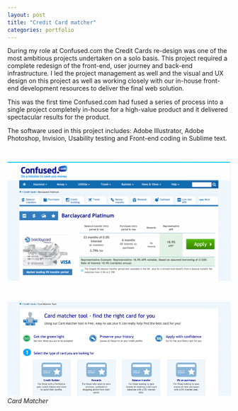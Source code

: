 ```yaml
---
layout: post
title: "Credit Card matcher"
categories: portfolio
---
```


During my role at Confused.com the Credit Cards re-design was one of the most ambitious projects undertaken on a solo basis.
This project required a complete redesign of the front-end, user journey and back-end infrastructure. I led the project management as well and the visual and UX design on this project as well as working closely with our in-house front-end development resources to deliver the final web solution.

This was the first time Confused.com had fused a series of process into a single project completely in-house for a high-value product and it delivered spectacular results for the product.


The software used in this project includes: Adobe Illustrator, Adobe Photoshop, Invision, Usability testing and Front-end coding in Sublime text.

<br />

![Card Homepage](https://github.com/Erioldoesdesign/erioldoesdesign.github.io/blob/master/images/Conf-credit-cards-1-1024x546.png?raw=true "Card Homepage")

<br />

![Card Matcher](https://github.com/Erioldoesdesign/erioldoesdesign.github.io/blob/master/images/Conf-credit-cards-2.jpeg?raw=true "Card Matcher")
*Card Matcher*
